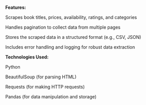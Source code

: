 **Features:**

 Scrapes book titles, prices, availability, ratings, and categories
 
 Handles pagination to collect data from multiple pages
 
 Stores the scraped data in a structured format (e.g., CSV, JSON)
 
 Includes error handling and logging for robust data extraction

**Technologies Used:**

 Python
 
 BeautifulSoup (for parsing HTML)
 
 Requests (for making HTTP requests)
 
 Pandas (for data manipulation and storage)
